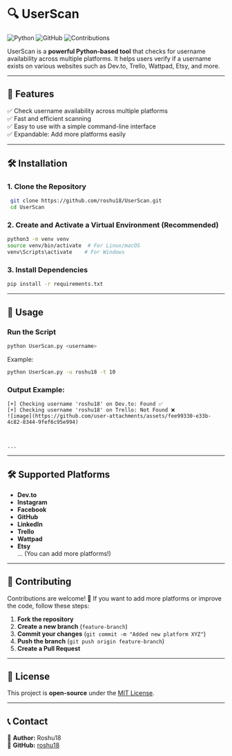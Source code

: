 # 🔍 UserScan

![Python](https://img.shields.io/badge/Python-3.x-blue?style=flat&logo=python)
![GitHub](https://img.shields.io/github/license/roshu18/UserScan)
![Contributions](https://img.shields.io/badge/Contributions-Welcome-brightgreen)

UserScan is a **powerful Python-based tool** that checks for username availability across multiple platforms. It helps users verify if a username exists on various websites such as Dev.to, Trello, Wattpad, Etsy, and more.

---

## 🚀 Features
✅ Check username availability across multiple platforms  
✅ Fast and efficient scanning  
✅ Easy to use with a simple command-line interface  
✅ Expandable: Add more platforms easily  

---

## 🛠️ Installation

### **1. Clone the Repository**
```sh
 git clone https://github.com/roshu18/UserScan.git
 cd UserScan
```

### **2. Create and Activate a Virtual Environment (Recommended)**
```sh
python3 -m venv venv
source venv/bin/activate  # For Linux/macOS
venv\Scripts\activate    # For Windows
```

### **3. Install Dependencies**
```sh
pip install -r requirements.txt
```

---

## 📌 Usage

### **Run the Script**
```sh
python UserScan.py <username>
```
Example:
```sh
python UserScan.py -u roshu18 -t 10
```

### **Output Example:**
```
[+] Checking username 'roshu18' on Dev.to: Found ✅
[+] Checking username 'roshu18' on Trello: Not Found ❌
![image](https://github.com/user-attachments/assets/fee99330-e33b-4c82-8344-9fef6c95e994)



...
```

---

## 🛠️ Supported Platforms
- **Dev.to**
- **Instagram**
- **Facebook**
- **GitHub**
- **LinkedIn** 
- **Trello**  
- **Wattpad**  
- **Etsy**  
... (You can add more platforms!)

---

## 🤝 Contributing
Contributions are welcome! 🎉 If you want to add more platforms or improve the code, follow these steps:

1. **Fork the repository**
2. **Create a new branch** (`feature-branch`)
3. **Commit your changes** (`git commit -m "Added new platform XYZ"`)
4. **Push the branch** (`git push origin feature-branch`)
5. **Create a Pull Request**

---

## 📝 License
This project is **open-source** under the [MIT License](LICENSE).

---

## 📞 Contact
👤 **Author:** Roshu18  
🔗 **GitHub:** [roshu18](https://github.com/roshu18)

